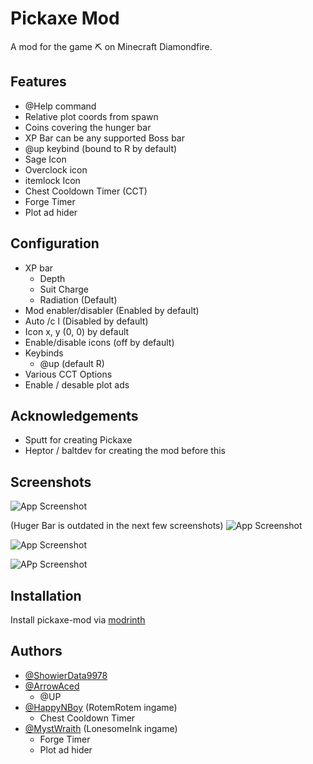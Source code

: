 
# Pickaxe Mod

A mod for the game ⛏️ on Minecraft Diamondfire.

## Features

- @Help command
- Relative plot coords from spawn
- Coins covering the hunger bar
- XP Bar can be any supported Boss bar
- @up keybind (bound to R by default)
- Sage Icon
- Overclock icon
- itemlock Icon
- Chest Cooldown Timer (CCT)
- Forge Timer
- Plot ad hider

## Configuration
- XP bar 
   - Depth
   - Suit Charge
   - Radiation (Default)
- Mod enabler/disabler (Enabled by default)
- Auto /c l (Disabled by default)
- Icon x, y (0, 0) by default
- Enable/disable icons (off by default)
- Keybinds
   - @up (default R)
- Various CCT Options
- Enable / desable plot ads

## Acknowledgements

- Sputt for creating Pickaxe
- Heptor / baltdev for creating the mod before this


## Screenshots

![App Screenshot](https://cdn.modrinth.com/data/v7NA6OIt/images/00b69392c7eee61274edc12b74383b621bf6a83e.png)

(Huger Bar is outdated in the next few screenshots)
![App Screenshot](https://cdn-raw.modrinth.com/data/v7NA6OIt/images/20d207af450fa9941a4b9771b90dacb6958c9e43.png)

![App Screenshot](https://cdn.modrinth.com/data/v7NA6OIt/images/fb6296621f01ce7bfdb31b305271872109560c4b.png)

![APp Screenshot](https://cdn.modrinth.com/data/v7NA6OIt/images/c58658b3eb5e01c55deaf0c27335635c43df4d1c.png)
## Installation

Install pickaxe-mod via [modrinth](https://modrinth.com/mod/pickaxe-mod)
## Authors

- [@ShowierData9978](https://www.github.com/ShowierData9978)
- [@ArrowAced](https://www.github.com/ArrowAced)
    - @UP
- [@HappyNBoy](https://www.github.com/HappyNBoy) (RotemRotem ingame)
    - Chest Cooldown Timer
- [@MystWraith](https://github.com/MystWraith) (LonesomeInk ingame)
   - Forge Timer
   - Plot ad hider
